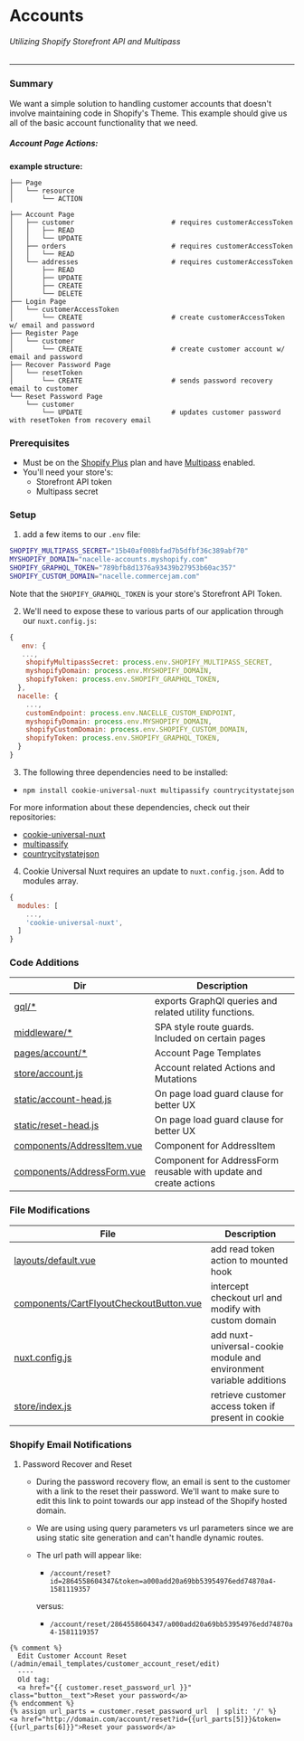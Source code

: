 # Accounts

###### Utilizing Shopify Storefront API and Multipass

---

### Summary

We want a simple solution to handling customer accounts that doesn't involve maintaining code in Shopify's Theme. This example should give us all of the basic account functionality that we need.

##### Account Page Actions:

**example structure:**

```tree
├── Page
│   └── resource
│       └── ACTION
```

```tree
├── Account Page
│   ├── customer                        # requires customerAccessToken
│   │   ├── READ
│   │   └── UPDATE
│   ├── orders                          # requires customerAccessToken
│   │   └── READ
│   └── addresses                       # requires customerAccessToken
│       ├── READ
│       ├── UPDATE
│       ├── CREATE
│       └── DELETE
├── Login Page
│   └── customerAccessToken
│       └── CREATE                      # create customerAccessToken w/ email and password
├── Register Page
│   └── customer
│       └── CREATE                      # create customer account w/ email and password
├── Recover Password Page
│   └── resetToken
│       └── CREATE                      # sends password recovery email to customer
└── Reset Password Page
    └── customer
        └── UPDATE                      # updates customer password with resetToken from recovery email
```

### Prerequisites

- Must be on the [Shopify Plus](https://www.shopify.com/plus/enterprise-ecommerce) plan and have [Multipass](https://help.shopify.com/en/api/reference/plus/multipass) enabled.
- You'll need your store's:
  - Storefront API token
  - Multipass secret

### Setup

1. add a few items to our `.env` file:

```sh
SHOPIFY_MULTIPASS_SECRET="15b40af008bfad7b5dfbf36c389abf70"
MYSHOPIFY_DOMAIN="nacelle-accounts.myshopify.com"
SHOPIFY_GRAPHQL_TOKEN="789bfb8d1376a93439b27953b60ac357"
SHOPIFY_CUSTOM_DOMAIN="nacelle.commercejam.com"
```

Note that the `SHOPIFY_GRAPHQL_TOKEN` is your store's Storefront API Token.

2. We'll need to expose these to various parts of our application through our `nuxt.config.js`:

```js
{
   env: {
   ...,
    shopifyMultipassSecret: process.env.SHOPIFY_MULTIPASS_SECRET,
    myshopifyDomain: process.env.MYSHOPIFY_DOMAIN,
    shopifyToken: process.env.SHOPIFY_GRAPHQL_TOKEN,
  },
  nacelle: {
    ...,
    customEndpoint: process.env.NACELLE_CUSTOM_ENDPOINT,
    myshopifyDomain: process.env.MYSHOPIFY_DOMAIN,
    shopifyCustomDomain: process.env.SHOPIFY_CUSTOM_DOMAIN,
    shopifyToken: process.env.SHOPIFY_GRAPHQL_TOKEN,
  }
}
```

3. The following three dependencies need to be installed:

- `npm install cookie-universal-nuxt multipassify countrycitystatejson`

For more information about these dependencies, check out their repositories:

- [cookie-universal-nuxt](https://github.com/microcipcip/cookie-universal/tree/master/packages/cookie-universal-nuxt)
- [multipassify](https://github.com/beaucoo/multipassify)
- [countrycitystatejson](https://github.com/khkwan0/countryCityStateJson)

4. Cookie Universal Nuxt requires an update to `nuxt.config.json`. Add to modules array.

```js
{
  modules: [
    ...,
    'cookie-universal-nuxt',
  ]
}
```

### Code Additions

| Dir                                 | Description                                                       |
| ----------------------------------- | ----------------------------------------------------------------- |
| [gql/\*][dirgql]                    | exports GraphQl queries and related utility functions.            |
| [middleware/\*][dirmid]             | SPA style route guards. Included on certain pages                 |
| [pages/account/\*][dirpg]           | Account Page Templates                                            |
| [store/account.js][dirst]           | Account related Actions and Mutations                             |
| [static/account-head.js][dirah]     | On page load guard clause for better UX                           |
| [static/reset-head.js][dirrh]       | On page load guard clause for better UX                           |
| [components/AddressItem.vue][dirai] | Component for AddressItem                                         |
| [components/AddressForm.vue][diraf] | Component for AddressForm reusable with update and create actions |

### File Modifications

| File                                            | Description                                                         |
| ----------------------------------------------- | ------------------------------------------------------------------- |
| [layouts/default.vue][fild]                     | add read token action to mounted hook                               |
| [components/CartFlyoutCheckoutButton.vue][ficc] | intercept checkout url and modify with custom domain                |
| [nuxt.config.js][finc]                          | add nuxt-universal-cookie module and environment variable additions |
| [store/index.js][fisi]                          | retrieve customer access token if present in cookie                 |

### Shopify Email Notifications

1. Password Recover and Reset

   - During the password recovery flow, an email is sent to the customer with a link to the reset their password. We'll want to make sure to edit this link to point towards our app instead of the Shopify hosted domain.
   - We are using using query parameters vs url parameters since we are using static site generation and can't handle dynamic routes.
   - The url path will appear like:

     - `/account/reset?id=2864558604347&token=a000add20a69bb53954976edd74870a4-1581119357`

     versus:

     - `/account/reset/2864558604347/a000add20a69bb53954976edd74870a4-1581119357`

```liquid
{% comment %}
  Edit Customer Account Reset (/admin/email_templates/customer_account_reset/edit)
  ----
  Old tag:
  <a href="{{ customer.reset_password_url }}" class="button__text">Reset your password</a>
{% endcomment %}
{% assign url_parts = customer.reset_password_url  | split: '/' %}
<a href="http://domain.com/account/reset?id={{url_parts[5]}}&token={{url_parts[6]}}">Reset your password</a>
```

[dirgql]: https://github.com/getnacelle/nacelle-launch-tests/tree/master/nuxt-shopify-accounts/gql
[dirmid]: https://github.com/getnacelle/nacelle-launch-tests/tree/master/nuxt-shopify-accounts/middleware
[dirpg]: https://github.com/getnacelle/nacelle-launch-tests/tree/master/nuxt-shopify-accounts/pages/account
[dirst]: https://github.com/getnacelle/nacelle-launch-tests/tree/master/nuxt-shopify-accounts/store/account.js
[dirah]: https://github.com/getnacelle/nacelle-launch-tests/tree/master/nuxt-shopify-accounts/static/account-head.js
[dirrh]: https://github.com/getnacelle/nacelle-launch-tests/tree/master/nuxt-shopify-accounts/static/reset-head.js
[dirai]: https://github.com/getnacelle/nacelle-launch-tests/tree/master/nuxt-shopify-accounts/components/AddressItem.vue
[diraf]: https://github.com/getnacelle/nacelle-launch-tests/tree/master/nuxt-shopify-accounts/components/AddressForm.vue
[fild]: https://github.com/getnacelle/nacelle-launch-tests/tree/master/nuxt-shopify-accounts/layouts/default.vue
[ficc]: https://github.com/getnacelle/nacelle-launch-tests/tree/master/nuxt-shopify-accounts/components/CartFlyoutCheckoutButton.vue
[finc]: https://github.com/getnacelle/nacelle-launch-tests/tree/master/nuxt-shopify-accounts/nuxt.config.js
[fisi]: https://github.com/getnacelle/nacelle-launch-tests/blob/master/nuxt-shopify-accounts/store/index.js
